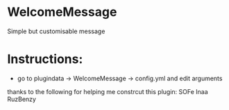 # WelcomeMessage
Simple but customisable message

# Instructions:
- go to plugindata -> WelcomeMessage -> config.yml and edit arguments

thanks to the following for helping me constrcut this plugin:
SOFe
Inaa
RuzBenzy